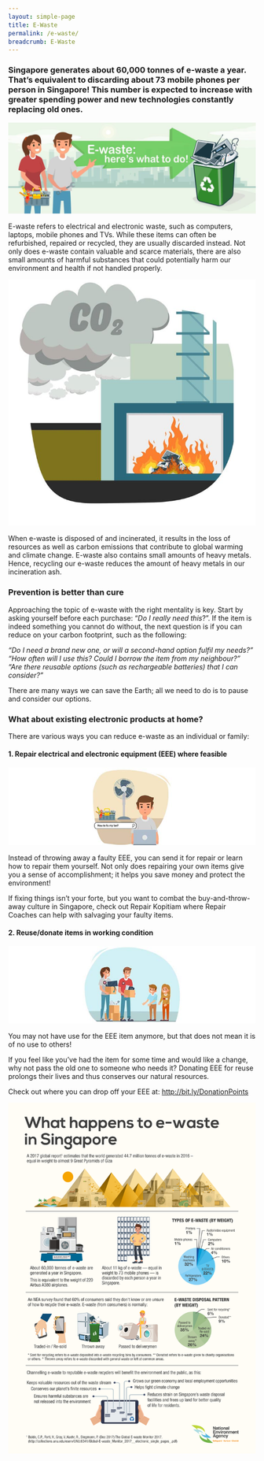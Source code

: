 ```yaml
---
layout: simple-page
title: E-Waste
permalink: /e-waste/
breadcrumb: E-Waste
---
```


### Singapore generates about 60,000 tonnes of e-waste a year. That’s equivalent to discarding about 73 mobile phones per person in Singapore! This number is expected to increase with greater spending power and new technologies constantly replacing old ones. 

![What is e-waste](/images/ewastebanner.jpg)

E-waste refers to electrical and electronic waste, such as computers, laptops, mobile phones and TVs. While these items can often be refurbished, repaired or recycled, they are usually discarded instead. Not only does e-waste contain valuable and scarce materials, there are also small amounts of harmful substances that could potentially harm our environment and health if not handled properly.   

![e-waste infographic](/images/Co2.jpg)

When e-waste is disposed of and incinerated, it results in the loss of resources as well as carbon emissions that contribute to global warming and climate change. E-waste also contains small amounts of heavy metals. Hence, recycling our e-waste reduces the amount of heavy metals in our incineration ash. 

### Prevention is better than cure 

Approaching the topic of e-waste with the right mentality is key. Start by asking yourself before each purchase: “*Do I really need this*?”. If the item is indeed something you cannot do without, the next question is if you can reduce on your carbon footprint, such as the following:

*“Do I need a brand new one, or will a second-hand option fulfil my needs?”*
*“How often will I use this? Could I borrow the item from my neighbour?”*
*“Are there reusable options (such as rechargeable batteries) that I can consider?”*

There are many ways we can save the Earth; all we need to do is to pause and consider our options. 

### What about existing electronic products at home? 

There are various ways you can reduce e-waste as an individual or family:

#### 1. Repair electrical and electronic equipment (EEE) where feasible

![how to repair e-waste](/images/repair.jpg)


Instead of throwing away a faulty EEE, you can send it for repair or learn how to repair them yourself. Not only does repairing your own items give you a sense of accomplishment; it helps you save money and protect the environment! 

If fixing things isn’t your forte, but you want to combat the buy-and-throw-away culture in Singapore, check out Repair Kopitiam where Repair Coaches can help with salvaging your faulty items.  


#### 2. Reuse/donate items in working condition

![how to repair e-waste](/images/donate.jpg)

You may not have use for the EEE item anymore, but that does not mean it is of no use to others! 

If you feel like you’ve had the item for some time and would like a change, why not pass the old one to someone who needs it? Donating EEE for reuse prolongs their lives and thus conserves our natural resources. 

Check out where you can drop off your EEE at: http://bit.ly/DonationPoints 



![e-waste infographic](/images/ewaste-infographics.jpg)
